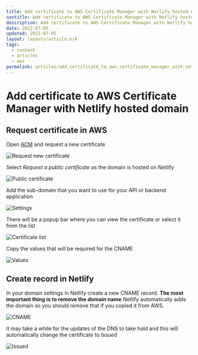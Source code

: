 ```yaml
---
title: Add certificate to AWS Certificate Manager with Netlify hosted domain
navtitle: Add certificate to AWS Certificate Manager with Netlify hosted domain
description: Add certificate to AWS Certificate Manager with Netlify hosted domain
date: 2022-07-05
updated: 2022-07-05
layout: layouts/article.njk
tags:
  - content
  - articles
  - aws
permalink: articles/add_certificate_to_aws_certificate_manager_with_netlify_hosted_domain.html
---
```

# Add certificate to AWS Certificate Manager with Netlify hosted domain

## Request certificate in AWS

Open [ACM](https://console.aws.amazon.com/acm/home?region=us-east-1) and request a new certificate

![Request new certificate](https://res.cloudinary.com/hiltonmeyer-com/image/upload/f_auto,q_auto,c_scale,w_1024,dpr_auto/v1657015467/hiltonmeyer.com/Pasted_image_20220705124722_cy8sat.png)

Select *Request a public certificate* as the domain is hosted on Netlify

![Public certificate](https://res.cloudinary.com/hiltonmeyer-com/image/upload/v1657015467/hiltonmeyer.com/Pasted_image_20220705124749_cljcdj.png)

Add the sub-domain that you want to use for your API or backend application

![Settings](https://res.cloudinary.com/hiltonmeyer-com/image/upload/v1657015466/hiltonmeyer.com/Pasted_image_20220705124928_gfvekw.png)

There will be a popup bar where you can view the certificate or select it from the list

![Certificate list](https://res.cloudinary.com/hiltonmeyer-com/image/upload/v1657015466/hiltonmeyer.com/Pasted_image_20220705125059_y3c8gq.png)

Copy the values that will be required for the CNAME

![Values](https://res.cloudinary.com/hiltonmeyer-com/image/upload/v1657015467/hiltonmeyer.com/Pasted_image_20220705125257_k6e8ax.png)

## Create record in Netlify

In your domain settings in Netlify create a new CNAME record. **The most important thing is to remove the domain name** Netlify automatically adds the domain so you should remove that if you copied it from AWS.

![CNAME](https://res.cloudinary.com/hiltonmeyer-com/image/upload/v1657015466/hiltonmeyer.com/Pasted_image_20220705125501_tdzqi9.png)

It may take a while for the updates of the DNS to take hold and this will automatically change the certificate to *Issued*

![Issued](https://res.cloudinary.com/hiltonmeyer-com/image/upload/v1657015466/hiltonmeyer.com/Pasted_image_20220705125753_sptyxf.png)